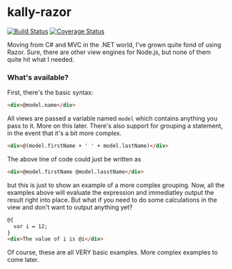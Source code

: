 kally-razor
===========

[![Build Status](https://travis-ci.org/nufyoot/kally-razor.png?branch=master)](https://travis-ci.org/nufyoot/kally-razor) [![Coverage Status](https://coveralls.io/repos/nufyoot/kally-razor/badge.png?branch=master)](https://coveralls.io/r/nufyoot/kally-razor?branch=master)

Moving from C# and MVC in the .NET world, I've grown quite fond of using Razor.  Sure, there are other view engines for Node.js, but none of them quite hit what I needed.

### What's available?
First, there's the basic syntax:
```html
<div>@model.name</div>
```
All views are passed a variable named `model` which contains anything you pass to it.  More on this later.  There's also support for grouping a statement, in the event that it's a bit more complex.
```html
<div>@(model.firstName + ' ' + model.lastName)</div>
```
The above line of code could just be written as
```html
<div>@model.firstName @model.lasstName</div>
```
but this is just to show an example of a more complex grouping.  Now, all the examples above will evaluate the expression and immediatley output the result right into place.  But what if you need to do some calculations in the view and don't want to output anything yet?
```html
@{
  var i = 12;
}
<div>The value of i is @i</div>
```

Of course, these are all VERY basic examples.  More complex examples to come later.
